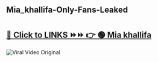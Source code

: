 
 ## Mia_khallifa-Only-Fans-Leaked

# <h2><a href="https://clipsfans.com/Mia_khallifa&ref=git">🔗 Click to LINKS ⏩⏩ 👉 🟢 Mia khallifa </a></h2>

<a href="https://clipsfans.com/Mia_khallifa&ref=git" rel="nofollow" data-target="animated-image.originalLink"><img src="https://i.ibb.co.com/xMMVF88/686577567.gif" alt="Viral Video Original" style="max-width: 100%; display: inline-block;" data-target="animated-image.originalImage"></a>
